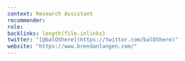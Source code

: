 ```yaml
---
context: Research Assistant
recommender:
role: 
backlinks: length(file.inlinks) 
twitter: "[@balOShere](https://twitter.com/balOShere)"
website: "https://www.brendanlangen.com/"
---
```


